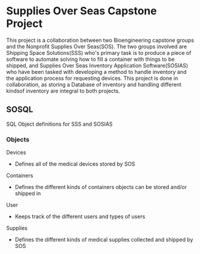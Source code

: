 # Supplies Over Seas Capstone Project
This project is a collaboration between two Bioengineering capstone groups and the Nonprofit Supplies Over Seas(SOS). The two groups involved are Shipping Space Solutions(SSS) who's primary task is to produce a piece of software to automate solving how to fill a container with things to be shipped, and Supplies Over Seas Inventory Application Software(SOSIAS) who have been tasked with developing a method to handle inventory and the application process for requesting devices.
This project is done in collaboration, as storing a Database of inventory and handling different kindsof inventory are integral to both projects.

## SOSQL
SQL Object definitions for SSS and SOSIAS
### Objects
Devices
* Defines all of the medical devices stored by SOS

Containers
* Defines the different kinds of containers objects can be stored and/or shipped in

User
* Keeps track of the different users and types of users

Supplies
* Defines the different kinds of medical supplies collected and shipped by SOS

